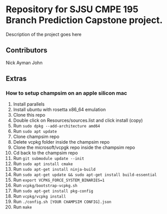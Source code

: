 # Repository for SJSU CMPE 195 __Branch Prediction__ Capstone project.

Description of the project goes here

## Contributors
Nick
Ayman
John

## Extras

### How to setup champsim on an apple silicon mac
1. Install parallels
2. Install ubuntu with rosetta x86_64 emulation
3. Clone this repo
4. Double click on Resources/sources.list and click install (copy)
5. Run `sudo dpkg --add-architecture amd64`
6. Run `sudo apt update`
7. Clone champsim repo
8. Delete vcpkg folder inside the champsim repo
9. Clone the microsoft/vcpgk repo inside the champsim repo
10. Cd back to the champsim repo
11. Run `git submodule update --init`
12. Run `sudo apt install cmake`
13. Run `sudo apt-get install ninja-build`
14. Run `sudo apt-get update && sudo apt-get install build-essential`
15. Run `export VCPKG_FORCE_SYSTEM_BINARIES=1`
16. Run `vcpkg/bootstrap-vcpkg.sh`
17. Run `sudo apt-get install pkg-config`
18. Run `vcpkg/vcpkg install`
19. Run `./config.sh [YOUR CHAMPSIM CONFIG].json`
20. Run `make`